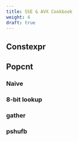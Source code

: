 ```yaml
---
title: SSE & AVX Cookbook
weight: 4
draft: true
---
```


## Constexpr

## Popcnt

### Naive

### 8-bit lookup

### gather

### pshufb
